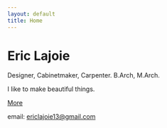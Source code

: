 ```yaml
---
layout: default
title: Home
---
```


# Eric Lajoie
Designer, Cabinetmaker, Carpenter. B.Arch, M.Arch.

I like to make beautiful things.

[More](https://www.youtube.com/watch?v=o--9tqszurc)


email: [ericlajoie13@gmail.com](mailto:ericlajoie13@gmail.com)